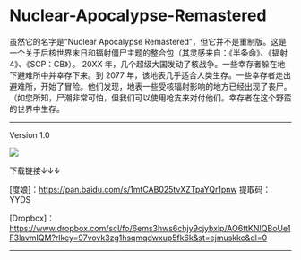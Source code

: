 # Nuclear-Apocalypse-Remastered
虽然它的名字是“Nuclear Apocalypse Remastered”，但它并不是重制版。这是一个关于后核世界末日和辐射僵尸主题的整合包（其灵感来自：《半条命》、《辐射 4》、《SCP：CB》）。  20XX 年，几个超级大国发动了核战争。一些幸存者躲在地下避难所中并幸存下来。到 2077 年，该地表几乎适合人类生存。一些幸存者走出避难所，开始了冒险。他们发现，地表一些受核辐射影响的地方已经出现了丧尸。（如您所知，尸潮非常可怕，但我们可以使用枪支来对付他们。幸存者在这个野蛮的世界中生存。

<hr/>
Version 1.0

<p><img src="https://pic.imgdb.cn/item/66f96e19f21886ccc0e7b285.png"
     /></p>
下载链接↓↓↓

[度娘]：https://pan.baidu.com/s/1mtCAB025tvXZTpaYQr1pnw  提取码：YYDS


[Dropbox]：https://www.dropbox.com/scl/fo/6ems3hws6chjy9cjybxlp/AO6ttKNIQBoUe1F3lavmIQM?rlkey=97vovk3zg1hsqmqdwxup5fk6k&st=ejmuskkc&dl=0
<hr/>
